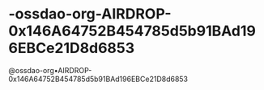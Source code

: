 # -ossdao-org-AIRDROP-0x146A64752B454785d5b91BAd196EBCe21D8d6853
@ossdao-org•AIRDROP-0x146A64752B454785d5b91BAd196EBCe21D8d6853

